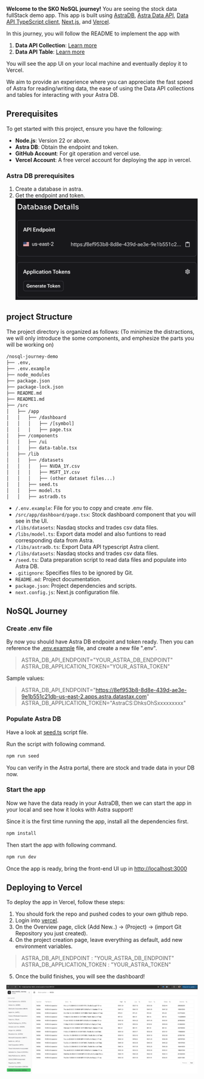 **Welcome to the SKO NoSQL journey!**
You are seeing the stock data fullStack demo app. This app is built using [AstraDB](https://docs.datastax.com/en/astra-db-serverless/index.html), [Astra Data API](https://docs.datastax.com/en/astra-db-serverless/api-reference/dataapiclient.html), [Data API TypeScript client](https://docs.datastax.com/en/astra-db-serverless/api-reference/typescript-client.html), [Next.js](https://nextjs.org/docs), and [Vercel](https://vercel.com/).

In this journey, you will follow the README to implement the app with
1. **Data API Collection**: [Learn more](https://docs.datastax.com/en/astra-db-serverless/api-reference/collections.html)
2. **Data API Table**: [Learn more](https://docs.datastax.com/en/astra-db-serverless/api-reference/tables.html)

You will see the app UI on your local machine and eventually deploy it to Vercel.

We aim to provide an experience where you can appreciate the fast speed of Astra for reading/writing data, the ease of using the Data API collections and tables for interacting with your Astra DB.


## Prerequisites

To get started with this project, ensure you have the following:

- **Node.js**: Version 22 or above. 
- **Astra DB**: Obtain the endpoint and token.
- **GitHub Account**: For git operation and vercel use.
- **Vercel Account**: A free vercel account for deploying the app in vercel.

### Astra DB prerequisites
1. Create a database in astra.
2. Get the endpoint and token.
![database details example](./public/astra-requirements.png)


## project Structure

The project directory is organized as follows:
(To minimize the distractions, we will only introduce the some components, and emphesize the parts you will be working on)

```
/nosql-journey-demo
├── .env, 
├── .env.example 
├── node_modules
├── package.json
├── package-lock.json
├── README.md
├── README1.md
├── /src
│   ├── /app
│   │   ├── /dashboard
│   │   │   ├── /[symbol]
│   │   |   ├── page.tsx
│   ├── /components
│   │   ├── /ui
│   │   ├── data-table.tsx
│   ├── /lib
│   │   ├── /datasets
│   │   │   ├── NVDA_1Y.csv
│   │   │   ├── MSFT_1Y.csv
│   │   │   ├── (other dataset files...)
│   │   ├── seed.ts
│   │   ├── model.ts
│   │   ├── astradb.ts
```

- `/.env.example`: File for you to copy and create .env file.
- `/src/app/dashboard/page.tsx`: Stock dashboard component that you will see in the UI.
- `/libs/datasets`: Nasdaq stocks and trades csv data files.
- `/libs/model.ts`: Export data model and also funtions to read corresponding data from Astra.
- `/libs/astradb.ts`: Export Data API typescript Astra client.
- `/libs/datasets`: Nasdaq stocks and trades csv data files.
- `/seed.ts`: Data preparation script to read data files and populate into Astra DB.
- `.gitignore`: Specifies files to be ignored by Git.
- `README.md`: Project documentation.
- `package.json`: Project dependencies and scripts.
- `next.config.js`: Next.js configuration file.


## NoSQL Journey

### Create .env file
By now you should have Astra DB endpoint and token ready.
Then you can reference the [.env.example](./env.example) file, and create a new file ".env".

> ASTRA_DB_API_ENDPOINT="YOUR_ASTRA_DB_ENDPOINT"
> ASTRA_DB_APPLICATION_TOKEN="YOUR_ASTRA_TOKEN"

Sample values:
> ASTRA_DB_API_ENDPOINT="https://8ef953b8-8d8e-439d-ae3e-9e1b551c21db-us-east-2.apps.astra.datastax.com"
> ASTRA_DB_APPLICATION_TOKEN="AstraCS:DhksOhSxxxxxxxxx"


### Populate Astra DB 
Have a look at [seed.ts](./src/lib/seed.ts) script file.

Run the script with following command.
```sh
npm run seed
```

You can verify in the Astra portal, there are stock and trade data in your DB now.


### Start the app
Now we have the data ready in your AstraDB, then we can start the app in your local and see how it looks with Astra support!

Since it is the first time running the app, install all the dependencies first.
```sh
npm install
```

Then start the app with following command.
```sh
npm run dev
```

Once the app is ready, bring the front-end UI up in [http://localhost:3000](http://localhost:3000)


## Deploying to Vercel
To deploy the app in Vercel, follow these steps:

1. You should fork the repo and pushed codes to your own github repo.
2. Login into [vercel](https://vercel.com/login).
3. On the Overview page, click (Add New..) -> (Project) -> (import Git Repository you just created).
4. On the project creation page, leave everything as default, add new environment variables.
> ASTRA_DB_API_ENDPOINT : "YOUR_ASTRA_DB_ENDPOINT"
> ASTRA_DB_APPLICATION_TOKEN : "YOUR_ASTRA_TOKEN"
5. Once the build finishes, you will see the dashboard!

![App deployed on Vercel](./public/deploy_vercel.png)
